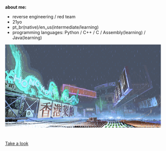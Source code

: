 **about me:**
- reverse engineering / red team
- 21yo
- pt_br(native)/en_us(intermediate/learning)
- programming languages: Python / C++ / C / Assembly(learning) / Java(learning)

![sf3-yang-stage](sf3-3rd-strike-yang-stage-hongkong.gif)
#

[Take a look](https://kajiki0.github.io/portfolio/)


